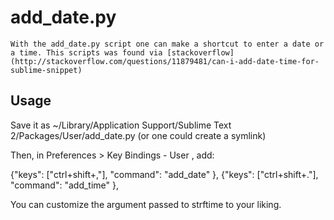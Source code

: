 
# add_date.py
    With the add_date.py script one can make a shortcut to enter a date or a time. This scripts was found via [stackoverflow](http://stackoverflow.com/questions/11879481/can-i-add-date-time-for-sublime-snippet)

## Usage
Save it as ~/Library/Application Support/Sublime Text 2/Packages/User/add_date.py
(or one could create a symlink)

Then, in Preferences > Key Bindings - User , add:

{"keys": ["ctrl+shift+,"], "command": "add_date" }, {"keys": ["ctrl+shift+."], "command": "add_time" }, 

You can customize the argument passed to strftime to your liking.